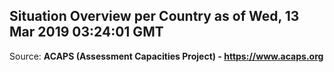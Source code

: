 ## Situation Overview per Country as of Wed, 13 Mar 2019 03:24:01 GMT

Source: **ACAPS (Assessment Capacities Project) - https://www.acaps.org**